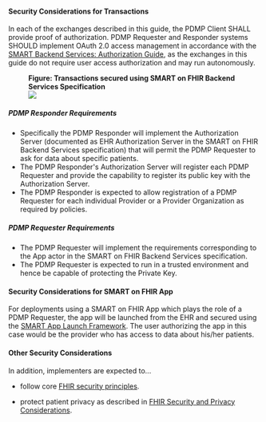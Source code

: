
#### Security Considerations for  Transactions
In each of the exchanges described in this guide, the PDMP Client SHALL provide proof of authorization. PDMP Requester and Responder systems SHOULD implement OAuth 2.0 access management in accordance with the [SMART Backend Services: Authorization Guide](https://hl7.org/fhir/uv/bulkdata/authorization), as the exchanges in this guide do not require user access authorization and may run autonomously.

<div>
<figure class="figure">
<figcaption class="figure-caption"><strong>Figure: Transactions secured using SMART on FHIR Backend Services Specification</strong></figcaption>
  <img src="pdmp-security-backend.png" style="float:none">  
</figure>
</div>


#####  PDMP Responder Requirements
* Specifically the PDMP Responder will implement the Authorization Server (documented as EHR Authorization Server in the SMART on FHIR Backend Services specification) that will permit the PDMP Requester to ask for  data about specific patients.  
* The PDMP Responder's Authorization Server will register each PDMP Requester and provide the capability to register its public key with the Authorization Server. 
* The PDMP Responder is expected to allow registration of a PDMP Requester for each individual Provider or a Provider Organization as required by policies.


#####  PDMP Requester Requirements
* The PDMP Requester will implement the requirements corresponding to the App actor in the SMART on FHIR Backend Services specification.
* The PDMP Requester is expected to run in a trusted environment and hence be capable of protecting the Private Key.


#### Security Considerations for SMART on FHIR App

For deployments using a SMART on FHIR App which plays the role of a PDMP Requester, the app will be launched from the EHR and secured using the [SMART App Launch Framework](http://hl7.org/fhir/smart-app-launch/). The user authorizing the app in this case would be the provider who has access to data about his/her patients.

#### Other Security Considerations
In addition, implementers are expected to...
- follow core [FHIR security principles](https://www.hl7.org/fhir/security.html).
 
- protect patient privacy as described in [FHIR Security and Privacy Considerations](https://www.hl7.org/fhir/secpriv-module.html).

<p></p>

 

<br>



